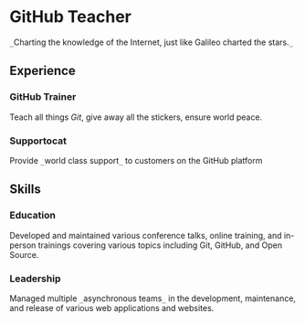 # GitHub Teacher

`_`Charting the knowledge of the Internet, just like Galileo charted the stars.`_`

## Experience

### GitHub Trainer

Teach all things *Git*, give away all the stickers, ensure world peace.
<!--
  Note here: Learners -- yup, you found the error!
  Course maintainers -- leave the italics with * instead of `_` for the error case.
-->

### Supportocat

Provide `_`world class support`_` to customers on the GitHub platform

## Skills

### Education

Developed and maintained various conference talks, online training, and in-person trainings covering various topics including Git, GitHub, and Open Source.

### Leadership

Managed multiple `_`asynchronous teams`_` in the development, maintenance, and release of various web applications and websites.
